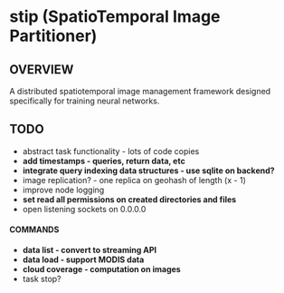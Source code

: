 # stip (SpatioTemporal Image Partitioner)
## OVERVIEW
A distributed spatiotemporal image management framework designed specifically for training neural networks.

## TODO
- abstract task functionality - lots of code copies
- **add timestamps - queries, return data, etc**
- **integrate query indexing data structures - use sqlite on backend?**
- image replication? - one replica on geohash of length (x - 1)
- improve node logging
- **set read all permissions on created directories and files**
- open listening sockets on 0.0.0.0
#### COMMANDS 
- **data list - convert to streaming API**
- __data load - support MODIS data__
- **cloud coverage - computation on images**
- task stop?
